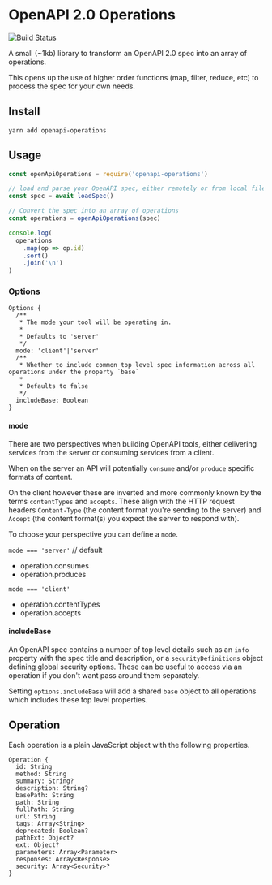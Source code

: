 # OpenAPI 2.0 Operations

[![Build Status](https://travis-ci.org/mikestead/openapi-operations.svg?branch=master)](https://travis-ci.org/mikestead/openapi-operations)

A small (~1kb) library to transform an OpenAPI 2.0 spec into an array of operations.

This opens up the use of higher order functions (map, filter, reduce, etc)
to process the spec for your own needs.

## Install

```
yarn add openapi-operations
```

## Usage

```JavaScript
const openApiOperations = require('openapi-operations')

// load and parse your OpenAPI spec, either remotely or from local file system in Node
const spec = await loadSpec()

// Convert the spec into an array of operations
const operations = openApiOperations(spec)

console.log(
  operations
    .map(op => op.id)
    .sort()
    .join('\n')
)
```


### Options

```
Options {
  /**
   * The mode your tool will be operating in.
   *
   * Defaults to 'server'
   */
  mode: 'client'|'server'
  /**
   * Whether to include common top level spec information across all operations under the property `base`
   *
   * Defaults to false
   */
  includeBase: Boolean
}
```

#### mode

There are two perspectives when building OpenAPI tools, either
delivering services from the server or consuming services from a client.

When on the server an API will potentially `consume` and/or `produce`
specific formats of content.

On the client however these are inverted and more commonly known by the
terms `contentTypes` and `accepts`. These align with the HTTP request headers 
`Content-Type` (the content format you're sending to the server) and `Accept` 
(the content format(s) you expect the server to respond with).

To choose your perspective you can define a `mode`.

`mode === 'server'` // default

- operation.consumes
- operation.produces

`mode === 'client'`

- operation.contentTypes
- operation.accepts

#### includeBase

An OpenAPI spec contains a number of top level details such as an
`info` property with the spec title and description, or a
`securityDefinitions` object defining global security options. These
can be useful to access via an operation if you don't want pass around
them separately.

Setting `options.includeBase` will add a shared `base` object to all
operations which includes these top level properties.

## Operation

Each operation is a plain JavaScript object with the following properties.

```
Operation {
  id: String
  method: String
  summary: String?
  description: String?
  basePath: String
  path: String
  fullPath: String
  url: String
  tags: Array<String>
  deprecated: Boolean?
  pathExt: Object?
  ext: Object?
  parameters: Array<Parameter>
  responses: Array<Response>
  security: Array<Security>?
}

```
